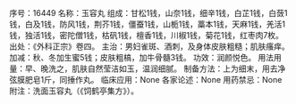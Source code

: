 序号：16449
名称：玉容丸
组成：甘松1钱，山奈1钱，细辛1钱，白芷1钱，白蔹1钱，白及1钱，防风1钱，荆芥1钱，僵蚕1钱，山栀1钱，藁本1钱，天麻1钱，羌活1钱，独活1钱，密陀僧1钱，枯矾1钱，檀香1钱，川椒1钱，菊花1钱，红枣肉7枚。
出处：《外科正宗》卷四。
主治：男妇雀斑、酒刺，及身体皮肤粗糙；肌肤瘙痒。
加减：秋、冬加生蜜5钱；皮肤粗槁，加牛骨髓3钱。
功效：润颜悦色。
用法用量：早、晚洗之，肌肤自然莹洁如玉，温润细腻。
制备方法：上为细末，用去净弦膜肥皂1斤，同捶作丸。
临床应用：None
各家论述：None
用药禁忌：None
附注：洗面玉容丸（《饲鹤亭集方》）。
